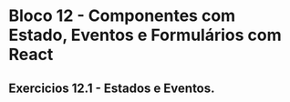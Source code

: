 # Bloco 12 - Componentes com Estado, Eventos e Formulários com React

## Exercicios 12.1 - Estados e Eventos.